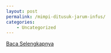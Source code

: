 ```yaml
---
layout: post
permalink: /mimpi-ditusuk-jarum-infus/
categories:
    - Uncategorized
---
```


[Baca Selengkapnya](/07)